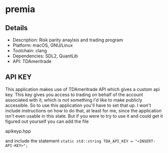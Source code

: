 # premia

Details
--------
- Description: Risk parity anaylsis and trading program
- Platform: macOS, GNU/Linux
- Toolchain: clang
- Dependencies: SDL2, QuantLib
- API: TDAmeritrade

API KEY
--------

This application makes use of TDAmeritrade API which gives a custom api key. This key gives you access to trading on behalf of the account associated with it, which is not something I'd like to make publicly accessible. So to use this application you'll have to set that up. I won't include instructions on how to do that, at least for me, since the application isn't even usable in this state. But if you were to try to use it and could get it figured out yourself you can add the file 

apikeyp.hpp

and include the statement `static std::string TDA_API_KEY = "<INSERT-API-KEY>";`

